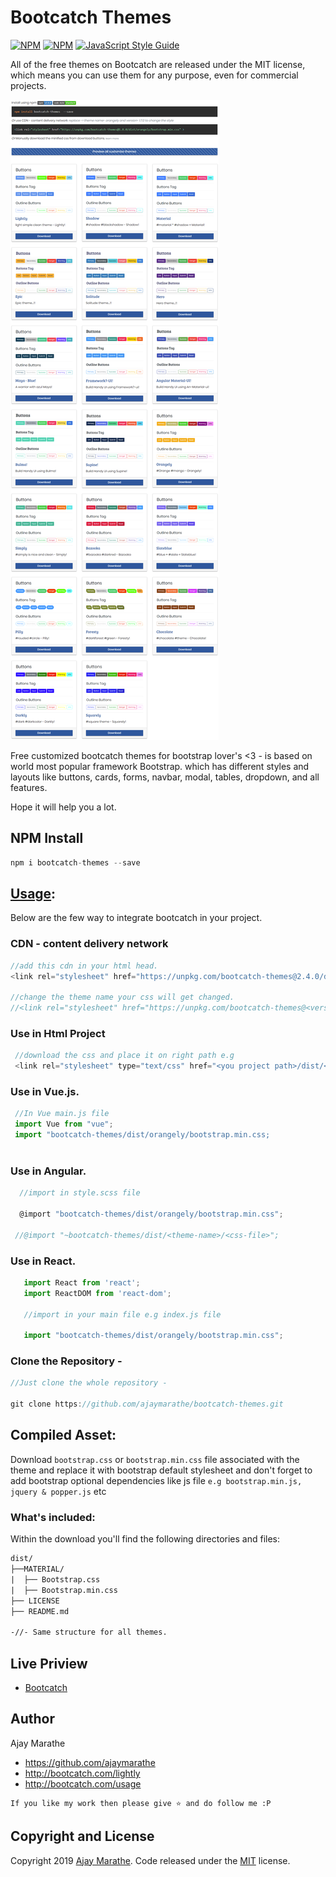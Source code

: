 # Bootcatch Themes


[![NPM](https://img.shields.io/npm/v/bootcatch-themes.svg)](https://www.npmjs.com/package/bootcatch-themes) 
[![NPM](https://img.shields.io/npm/dt/bootcatch-themes.svg)](https://www.npmjs.com/package/bootcatch-themes) 
[![JavaScript Style Guide](https://img.shields.io/badge/code_style-standard-brightgreen.svg)](https://standardjs.com)

All of the free themes on Bootcatch are released under the MIT license, which means you can use them for any purpose, even for commercial projects.

[![Bootcatch Logo](https://raw.githubusercontent.com/ajaymarathe/image-store/master/bootcatch/bootcatch.png)](http://bootcatch.com/)

Free customized bootcatch themes for bootstrap lover's <3 - is based on world most popular framework Bootstrap. which has different styles and layouts like buttons, cards, forms, navbar, modal, tables, dropdown, and all features.

Hope it will help you a lot.

## NPM Install

```js
npm i bootcatch-themes --save
```

## [Usage](http://bootcatch.com/usage):

Below are the few way to integrate bootcatch in your project.

### CDN - content delivery network

```js
//add this cdn in your html head.
<link rel="stylesheet" href="https://unpkg.com/bootcatch-themes@2.4.0/dist/orangely/bootstrap.min.css"  />

//change the theme name your css will get changed.
//<link rel="stylesheet" href="https://unpkg.com/bootcatch-themes@<version>/dist/<theme-name>/bootstrap.min.css"  />
```

### Use in Html Project

```js
 //download the css and place it on right path e.g 
 <link rel="stylesheet" type="text/css" href="<you project path>/dist/<theme-name>/bootstrap.min.css">
 ```

### Use in Vue.js.
 ```js 
  //In Vue main.js file
  import Vue from "vue";
  import "bootcatch-themes/dist/orangely/bootstrap.min.css; 
   
   ```
    
### Use in Angular.

```js
  //import in style.scss file

  @import "bootcatch-themes/dist/orangely/bootstrap.min.css";

 //@import "~bootcatch-themes/dist/<theme-name>/<css-file>"; 
 ```

### Use in React.

 ```js
    import React from 'react';
    import ReactDOM from 'react-dom';
 
    //import in your main file e.g index.js file 
 
    import "bootcatch-themes/dist/orangely/bootstrap.min.css";
 ```


### Clone the Repository -

```js
//Just clone the whole repository -

git clone https://github.com/ajaymarathe/bootcatch-themes.git
```

## Compiled Asset:

Download `bootstrap.css` or `bootstrap.min.css` file associated with the theme and replace it with bootstrap default stylesheet and don't forget to add bootstrap optional dependencies like js file `e.g bootstrap.min.js, jquery & popper.js` etc

### What's included:

Within the download you'll find the following directories and files:

```html
dist/
├──MATERIAL/ 
|  ├── Bootstrap.css
|  ├── Bootstrap.min.css
├── LICENSE
├── README.md

-//- Same structure for all themes.

```
## Live Priview
- [Bootcatch](http://bootcatch.com)

## Author

Ajay Marathe

+ https://github.com/ajaymarathe
+ http://bootcatch.com/lightly
+ http://bootcatch.com/usage

```
If you like my work then please give ⭐ and do follow me :P
```

## Copyright and License

Copyright 2019 [Ajay Marathe](https://github.com/ajaymarathe). Code released under the [MIT](https://github.com/ajaymarathe/Bootcatch-Themes/blob/master/LICENSE) license.
